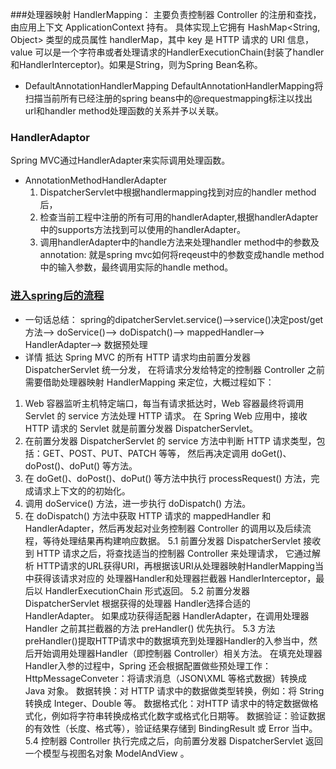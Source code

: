 ###处理器映射 HandlerMapping：
主要负责控制器 Controller 的注册和查找，由应用上下文 ApplicationContext 持有。
具体实现上它拥有 HashMap<String, Object> 类型的成员属性 handlerMap，其中 key 是 HTTP 请求的 URI 信息，
value 可以是一个字符串或者处理请求的HandlerExecutionChain(封装了handler和HandlerInterceptor)。如果是String，则为Spring Bean名称。

- DefaultAnnotationHandlerMapping
   DefaultAnnotationHandlerMapping将扫描当前所有已经注册的spring beans中的@requestmapping标注以找出
   url和handler method处理函数的关系并予以关联。 

### HandlerAdaptor
Spring MVC通过HandlerAdapter来实际调用处理函数。 
- AnnotationMethodHandlerAdapter
    1. DispatcherServlet中根据handlermapping找到对应的handler method后，
    2. 检查当前工程中注册的所有可用的handlerAdapter,根据handlerAdapter中的supports方法找到可以使用的handlerAdapter。
    3. 调用handlerAdapter中的handle方法来处理handler method中的参数及annotation:
         就是spring mvc如何将reqeust中的参数变成handle method中的输入参数，最终调用实际的handle method。

### [进入spring后的流程](https://www.cnblogs.com/itlaobingge/p/11963351.html)
- 一句话总结：
    spring的dipatcherServlet.service()-->service()决定post/get方法--> doService()--> 
    doDispatch()--> mappedHandler--> HandlerAdapter--> 数据预处理  
- 详情
抵达 Spring MVC 的所有 HTTP 请求均由前置分发器 DispatcherServlet 统一分发，
在将请求分发给特定的控制器 Controller 之前需要借助处理器映射 HandlerMapping 来定位，大概过程如下：
1. Web 容器监听主机特定端口，每当有请求抵达时，Web 容器最终将调用 Servlet 的 service 方法处理 HTTP 请求。
     在 Spring Web 应用中，接收 HTTP 请求的 Servlet 就是前置分发器 DispatcherServlet。
2. 在前置分发器 DispatcherServlet 的 service 方法中判断 HTTP 请求类型，包括：GET、POST、PUT、PATCH 等等，
     然后再决定调用 doGet()、doPost()、doPut() 等方法。
3. 在 doGet()、doPost()、doPut() 等方法中执行 processRequest() 方法，完成请求上下文的的初始化。
4. 调用 doService() 方法，进一步执行 doDispatch() 方法。
5. 在 doDispatch() 方法中获取 HTTP 请求的 mappedHandler 和 HandlerAdapter，然后再发起对业务控制器 Controller 的调用以及后续流程，等待处理结果再构建响应数据。
    5.1 前置分发器 DispatcherServlet 接收到 HTTP 请求之后，将查找适当的控制器 Controller 来处理请求，
          它通过解析 HTTP请求的URL获得URI，再根据该URI从处理器映射HandlerMapping当中获得该请求对应的
          处理器Handler和处理器拦截器 HandlerInterceptor，最后以 HandlerExecutionChain 形式返回。
    5.2 前置分发器 DispatcherServlet 根据获得的处理器 Handler选择合适的 HandlerAdapter。
          如果成功获得适配器 HandlerAdapter，在调用处理器 Handler 之前其拦截器的方法 preHandler() 优先执行。
    5.3 方法 preHandler()提取HTTP请求中的数据填充到处理器Handler的入参当中，然后开始调用处理器Handler（即控制器 Controller）相关方法。
        在填充处理器Handler入参的过程中，Spring 还会根据配置做些预处理工作：
             HttpMessageConveter：将请求消息（JSON\XML 等格式数据）转换成 Java 对象。
             数据转换：对 HTTP 请求中的数据做类型转换，例如：将 String 转换成 Integer、Double 等。
             数据格式化：对HTTP 请求中的特定数据做格式化，例如将字符串转换成格式化数字或格式化日期等。
             数据验证：验证数据的有效性（长度、格式等），验证结果存储到 BindingResult 或 Error 当中。
    5.4 控制器 Controller 执行完成之后，向前置分发器 DispatcherServlet 返回一个模型与视图名对象 ModelAndView 。